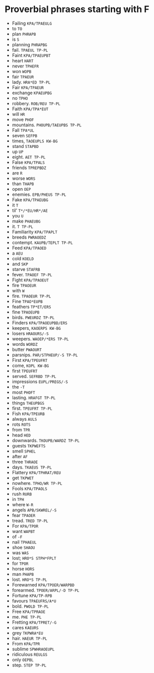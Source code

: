 # Proverbial phrases starting with F

* Failing `KPA/TPAEULG`
* to `TO`
* plan `PHRAPB`
* is `S`
* planning `PHRAPBG`
* fail. `TPAEUL TP-PL`
* Faint `KPA/TPAEUPBT`
* heart `HART`
* never `TPHEFR`
* won `WOPB`
* fair `TPAEUR`
* lady. `HRA*ED TP-PL`
* Fair `KPA/TPAEUR`
* exchange `KPAEUPBG`
* no `TPHO`
* robbery. `ROB/REU TP-PL`
* Faith `KPA/TPA*EUT`
* will `HR`
* move `PHOF`
* mountains. `PHOUPB/TAEUPBS TP-PL`
* Fall `TPA*UL`
* seven `SEFPB`
* times, `TAOEUPLS KW-BG`
* stand `STAPBD`
* up `UP`
* eight. `AET TP-PL`
* False `KPA/TPALS`
* friends `TPREPBDZ`
* are `R`
* worse `WORS`
* than `THAPB`
* open `OEP`
* enemies. `EPB/PHEUS TP-PL`
* Fake `KPA/TPAEUBG`
* it `T`
* til' `T*/*EU/HR*/AE`
* you `U`
* make `PHAEUBG`
* it. `T TP-PL`
* Familiarity `KPA/TPAPLT`
* breeds `PWRAOEDZ`
* contempt. `KAUPB/TEPLT TP-PL`
* Feed `KPA/TPAOED`
* a `AEU`
* cold `KOELD`
* and `SKP`
* starve `STAFRB`
* fever. `TPAOEF TP-PL`
* Fight `KPA/TPAOEUT`
* fire `TPAOEUR`
* with `W`
* fire. `TPAOEUR TP-PL`
* Fine `TPAO*EUPB`
* feathers `TP*ET/ERS`
* fine `TPAOEUPB`
* birds. `PWEURDZ TP-PL`
* Finders `KPA/TPAOEUPBD/ERS`
* keepers, `KAOERPS KW-BG`
* losers `HRAOURS/-S`
* weepers. `WAOEP/*ERS TP-PL`
* words `WORDZ`
* butter `PWAOURT`
* parsnips. `PAR/STPHEUP/-S TP-PL`
* First `KPA/TPEUFRT`
* come, `KOPL KW-BG`
* first `TPEUFRT`
* served. `SEFRBD TP-PL`
* impressions `EUPL/PREGS/-S`
* the `-T`
* most `PHOFT`
* lasting. `HRAFGT TP-PL`
* things `THEUPBGS`
* first. `TPEUFRT TP-PL`
* Fish `KPA/TPEURB`
* always `AULS`
* rots `ROTS`
* from `TPR`
* head `HED`
* downwards. `TKOUPB/WARDZ TP-PL`
* guests `TKPWEFTS`
* smell `SPHEL`
* after `AF`
* three `THRAOE`
* days. `TKAEUS TP-PL`
* Flattery `KPA/TPHRAT/REU`
* get `TKPWET`
* nowhere. `TPHO/WR TP-PL`
* Fools `KPA/TPAOLS`
* rush `RURB`
* in `TPH`
* where `W-R`
* angels `APB/SKWREL/-S`
* fear `TPAOER`
* tread. `TRED TP-PL`
* For `KPA/TPOR`
* want `WAPBT`
* of `-F`
* nail `TPHAEUL`
* shoe `SHAOU`
* was `WAS`
* lost; `HRO*S STPH*FPLT`
* for `TPOR`
* horse `HORS`
* man `PHAPB`
* lost. `HRO*S TP-PL`
* Forewarned `KPA/TPOER/WARPBD`
* forearmed. `TPOER/ARPL/-D TP-PL`
* Fortune `KPA/TP-RPB`
* favours `TPAEUFRS/A*U`
* bold. `PWOLD TP-PL`
* Free `KPA/TPRAOE`
* me. `PHE TP-PL`
* Fretting `KPA/TPRET/-G`
* cares `KAEURS`
* grey `TKPWRA*EU`
* hair. `HAEUR TP-PL`
* From `KPA/TPR`
* sublime `SPWHRAOEUPL`
* ridiculous `REULGS`
* only `OEPBL`
* step. `STEP TP-PL`
